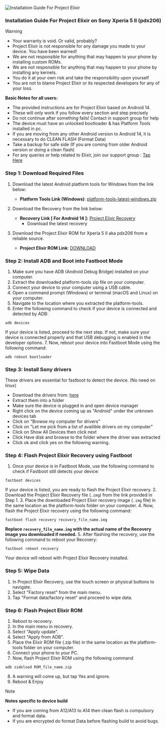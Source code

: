 ![Installation Guide For Project Elixir](https://i.imgur.com/42LxtAl.png)

### Installation Guide For Project Elixir on Sony Xperia 5 II (pdx206)

> [!Warning]
> * Your warranty is void. Or valid, probably?
> * Project Elixir is not responsible for any damage you made to your device. You have been warned!
> * We are not responsible for anything that may happen to your phone by installing custom ROMs.
> * We are not responsible for anything that may happen to your phone by installing any kernels.
> * You do it at your own risk and take the responsibility upon yourself
> * You are not to blame Project Elixir or its respected developers for any of your loss.
>
> **Basic Notes for all users:**  
> * The provided instructions are for Project Elixir based on Android 14.
> * These will only work if you follow every section and step precisely
> * Do not continue after something fails! Contact in support group for help
> * The device must have an unlocked bootloader & has Platform Tools installed in pc.
> * If you are moving from any other Android version to Android 14, it is necessary to do CLEAN FLASH (Format Data)
> * Take a backup for safe side (If you are coming from older Android version or doing a clean flash)
> * For any queries or help related to Elixir, join our support group : [Tap Here](https://telegram.me/Elixir_Discussion)  

### Step 1: Download Required Files
1. Download the latest Android platform tools for Windows from the link below:
   - **Platform Tools Link (Windows)**: [platform-tools-latest-windows.zip](https://dl.google.com/android/repository/platform-tools-latest-windows.zip)

2. Download the Recovery from the link below:
   - **Recovery Link [ For Android 14 ]:** [Project Elixir Recovery](https://www.pling.com/p/2131202/)
     - Download the latest recovery

3. Download the Project Elixir ROM for Xperia 5 II aka pdx206 from a reliable source.
   - **Project Elixir ROM Link**: [DOWNLOAD](https://projectelixiros.com/device/pdx206/)
   

### Step 2: Install ADB and Boot into Fastboot Mode
1. Make sure you have ADB (Android Debug Bridge) installed on your computer. 
2. Extract the downloaded platform-tools zip file on your computer.
3. Connect your device to your computer using a USB cable.
4. Open a command prompt (Windows) or terminal (macOS and Linux) on your computer.
5. Navigate to the location where you extracted the platform-tools.
6. Enter the following command to check if your device is connected and detected by ADB:
```
adb devices
```
If your device is listed, proceed to the next step. If not, make sure your device is connected properly and that USB debugging is enabled in the developer options.
7. Now, reboot your device into Fastboot Mode using the following command:
```
adb reboot bootloader
```
### Step 3: Install Sony drivers
These drivers are essential for fastboot to detect the device. (No need on linux)
- Download the drivers from: [here](https://developer.sony.com/file/download/xperia-5-ii-driver/)
- Extract them into a folder
- Make sure the device is plugged in and open device manager
- Right click on the device coming up as "Android" under the unknown devices tab
- Click on "Browse my computer for drivers"
- Click on "Let me pick from a list of availible drivers on my computer"
- Click on Show All Devices then click next
- Click Have disk and browse to the folder where the driver was extracted
- Click ok and click yes on the following warning.

### Step 4: Flash Project Elixir Recovery using Fastboot
1. Once your device is in Fastboot Mode, use the following command to check if Fastboot still detects your device:
```
fastboot devices
```

If your device is listed, you are ready to flash the Project Elixir recovery.
2. Download the Project Elixir Recovery file (`.img`) from the link provided in Step 1.
3. Place the downloaded Project Elixir recovery image (`.img` file) in the same location as the platform-tools folder on your computer.
4. Now, flash the Project Elixir recovery using the following command:
```
fastboot flash recovery recovery_file_name.img
```
**Replace `recovery_file_name.img` with the actual name of the Recovery image you downloaded if needed.**
5. After flashing the recovery, use the following command to reboot your Recovery:
```
fastboot reboot recovery
```
Your device will reboot with Project Elixir Recovery installed.

### Step 5: Wipe Data
1. In Project Elixir Recovery, use the touch screen or physical buttons to navigate.
2. Select "Factory reset" from the main menu.
3. Tap "Format data/factory reset" and proceed to wipe data.

### Step 6: Flash Project Elixir ROM
1. Reboot to recovery.
2. In the main menu in recovery.
3. Select "Apply update".
4. Select "Apply from ADB".
5. Place the Elixir ROM file (.zip file) in the same location as the platform-tools folder on your computer.
6. Connect your phone to your PC.
7. Now, flash Project Elixir ROM using the following command
```
adb sideload ROM_file_name.zip
```
8. A warning will come up, but tap Yes and ignore.
9. Reboot & Enjoy

> [!Note] 
> **Notes specific to device build**
> * If you are coming from A12/A13 to A14 then clean flash is compulsory and format data.
> * If you are encrypted do format Data before flashing build to avoid bugs.
